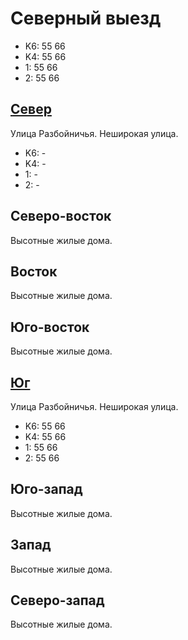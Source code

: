 # Северный выезд

* K6:   55  66
* K4:   55  66
* 1:    55  66
* 2:    55  66

## [Север](./10450045.md)

Улица Разбойничья.
Неширокая улица.

* K6:   -
* K4:   -
* 1:    -
* 2:    -

## Северо-восток

Высотные жилые дома.

## Восток

Высотные жилые дома.

## Юго-восток

Высотные жилые дома.

## [Юг](./10450052.md)

Улица Разбойничья.
Неширокая улица.

* K6:   55  66
* K4:   55  66
* 1:    55  66
* 2:    55  66

## Юго-запад

Высотные жилые дома.

## Запад

Высотные жилые дома.

## Северо-запад

Высотные жилые дома.
